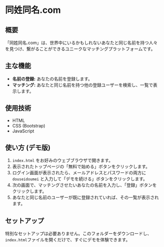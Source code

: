 # 同姓同名.com

## 概要

「同姓同名.com」は、世界中にいるかもしれないあなたと同じ名前を持つ人々を見つけ、繋がることができるユニークなマッチングプラットフォームです。

## 主な機能

- **名前の登録:** あなたの名前を登録します。
- **マッチング:** あなたと同じ名前を持つ他の登録ユーザーを検索し、一覧で表示します。

## 使用技術

- HTML
- CSS (Bootstrap)
- JavaScript

## 使い方 (デモ版)

1.  `index.html` をお好みのウェブブラウザで開きます。
2.  表示されたトップページの「無料で始める」ボタンをクリックします。
3.  ログイン画面が表示されたら、メールアドレスとパスワードの両方に `douseidoumei` と入力して「デモを続ける」ボタンをクリックします。
4.  次の画面で、マッチングさせたいあなたの名前を入力し、「登録」ボタンをクリックします。
5.  あなたと同じ名前のユーザーが既に登録されていれば、その一覧が表示されます。

## セットアップ

特別なセットアップは必要ありません。このフォルダーをダウンロードし、`index.html`ファイルを開くだけで、すぐにデモを体験できます。
